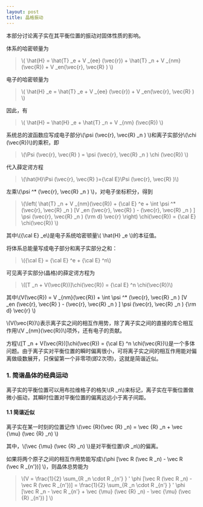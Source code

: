 ```yaml
---
layout: post
title: 晶格振动
---
```


本部分讨论离子实在其平衡位置的振动对固体性质的影响。

体系的哈密顿量为

>\\( \hat{H} = \hat{T} \_e + V \_{ee} (\vec{r}) + \hat{T} \_n + V \_{nm} (\vec{R}) + V \_en(\vec{r}, \vec{R} ) \\)

电子的哈密顿量为

>\\( \hat{H} \_e = \hat{T} \_e + V \_{ee} (\vec{r}) + V \_en(\vec{r}, \vec{R} ) \\)

因此，有

>\\( \hat{H} = \hat{H} \_e + \hat{T} \_n + V \_{nm} (\vec{R}) \\)

系统总的波函数应写成电子部分\\(\psi (\vec{r}, \vec{R} \_n ) \\)和离子实部分\\(\chi (\vec{R})\\)的乘积，即

>\\(\Psi (\vec{r}, \vec{R} ) = \psi (\vec{r}, \vec{R} \_n ) \chi (\vec{R}) \\)

代入薛定谔方程

>\\(\hat{H}\Psi (\vec{r}, \vec{R} )={\cal E}\Psi (\vec{r}, \vec{R} )\\)

左乘\\(\psi ^* (\vec{r}, \vec{R} \_n ) \\)，对电子坐标积分，得到

>\\(\left( \hat{T} \_n + V \_{nm}(\vec{R}) + {\cal E} ^e + \int \psi ^* (\vec{r}, \vec{R} \_n ) [V \_en (\vec{r}, \vec{R} ) - (\vec{r}, \vec{R} \_n ) ] \psi (\vec{r}, \vec{R} \_n ) {\rm d} \vec{r} \right) \chi(\vec{R}) = {\cal E} \chi(\vec{R}) \\)

其中\\({\cal E} \_e\\)是电子系统哈密顿量\\( \hat{H} \_e \\)的本征值。

将体系总能量写成电子部分和离子实部分之和：

>\\({\cal E} = {\cal E} ^e + {\cal E} ^n\\)

可见离子实部分(晶格)的薛定谔方程为

>\\([T \_n + V(\vec{R})]\chi(\vec{R}) = {\cal E} ^n \chi(\vec{R})\\)

其中\\(V(\vec{R}) = V \_{nm}(\vec{R}) + \int \psi ^* (\vec{r}, \vec{R} \_n ) [V \_en (\vec{r}, \vec{R} ) - (\vec{r}, \vec{R} \_n ) ] \psi (\vec{r}, \vec{R} \_n ) {\rm d} \vec{r} \\)

\\(V(\vec{R})\\)表示离子实之间的相互作用势，除了离子实之间的直接的库仑相互作用\\(V \_{nm}(\vec{R})\\)项外，还有电子的贡献。

方程\\([T \_n + V(\vec{R})]\chi(\vec{R}) = {\cal E} ^n \chi(\vec{R})\\)是一个多体问题。由于离子实对平衡位置的瞬时偏离很小，可将离子实之间的相互作用能对偏离做级数展开，只保留第一个非零项(即2次项)，这就是简谐近似。

### 1. 简谐晶体的经典运动

离子实的平衡位置可以用布拉维格子的格矢\\(R _n\\)来标记，离子实在平衡位置做微小振动，其瞬时位置对平衡位置的偏离远远小于离子间距。

#### 1.1 简谐近似

离子实在某一时刻的位置记作 \\(\vec {R}(\vec {R} _n) = \vec {R} _n + \vec {\mu} (\vec {R} _n) \\)

其中，\\(\vec {\mu} (\vec {R} _n) \\)是对平衡位置\\(R _n\\)的偏离。

如果将两个原子之间的相互作用势能写成\\(\phi [\vec R (\vec R _n) - \vec R (\vec R _{n'})] \\)，则晶体总势能为

>\\(V = \frac{1}{2} \sum\_{R \_n \cdot R \_{n'} } ' \phi [\vec R (\vec R \_n) - \vec R (\vec R \_{n'})] = \frac{1}{2} \sum\_{R \_n \cdot R \_{n'} } ' \phi [\vec R \_n - \vec R \_{n'} + \vec {\mu} (\vec {R} \_n) - \vec {\mu} (\vec {R} \_{n'}) ] \\)









